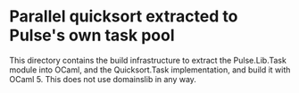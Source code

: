 # Parallel quicksort extracted to Pulse's own task pool

This directory contains the build infrastructure to extract the
Pulse.Lib.Task module into OCaml, and the Quicksort.Task implementation,
and build it with OCaml 5. This does not use domainslib in any way.
